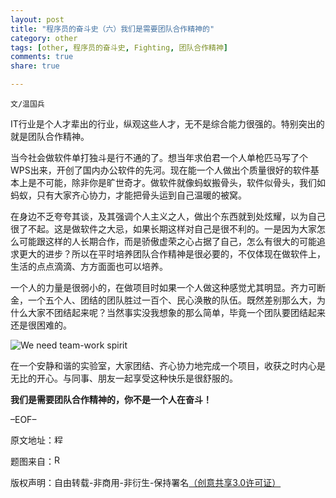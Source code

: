 ```yaml
---
layout: post
title: "程序员的奋斗史（六）我们是需要团队合作精神的"
category: other
tags: [other, 程序员的奋斗史, Fighting, 团队合作精神]
comments: true
share: true

---
```


`文/温国兵`

IT行业是个人才辈出的行业，纵观这些人才，无不是综合能力很强的。特别突出的就是团队合作精神。

当今社会做软件单打独斗是行不通的了。想当年求伯君一个人单枪匹马写了个WPS出来，开创了国内办公软件的先河。现在能一个人做出个质量很好的软件基本上是不可能，除非你是旷世奇才。做软件就像蚂蚁搬骨头，软件似骨头，我们如蚂蚁，只有大家齐心协力，才能把骨头运到自己温暖的被窝。

在身边不乏夸夸其谈，及其强调个人主义之人，做出个东西就到处炫耀，以为自己很了不起。这是做软件之大忌，如果长期这样对自己是很不利的。一是因为大家怎么可能跟这样的人长期合作，而是骄傲虚荣之心占据了自己，怎么有很大的可能追求更大的进步？所以在平时培养团队合作精神是很必要的，不仅体现在做软件上，生活的点点滴滴、方方面面也可以培养。

一个人的力量是很弱小的，在做项目时如果一个人做这种感觉尤其明显。齐力可断金，一个五个人、团结的团队胜过一百个、民心涣散的队伍。既然差别那么大，为什么大家不团结起来呢？当然事实没我想象的那么简单，毕竟一个团队要团结起来还是很困难的。

![We need team-work spirit](http://i.imgur.com/phGMWUO.jpg)

在一个安静和谐的实验室，大家团结、齐心协力地完成一个项目，收获之时内心是无比的开心。与同事、朋友一起享受这种快乐是很舒服的。

**我们是需要团队合作精神的，你不是一个人在奋斗！**

–EOF–

原文地址：<a href="http://blog.csdn.net/justdb/article/details/7776919" target="_blank"><img src="http://i.imgur.com/BROigUO.jpg" title="程序员的奋斗史（六）我们是需要团队合作精神的" height="16px" width="16px" border="0" alt="程序员的奋斗史（六）我们是需要团队合作精神的" /></a>

题图来自：<a href="http://www.conocophillips.com/Pages/default.aspx" target="_blank"><img src="http://i.imgur.com/N5KoNMw.png" title="Robin's Blog" border="0" alt="Robin's Blog" height="16px" width="16px" /></a>

版权声明：自由转载-非商用-非衍生-保持署名<a href="http://creativecommons.org/licenses/by-nc-nd/3.0/deed.zh" target="_blank">（创意共享3.0许可证）</a>
